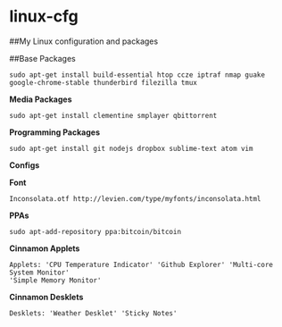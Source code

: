 linux-cfg
=========

##My Linux configuration and packages


##Base Packages


	sudo apt-get install build-essential htop ccze iptraf nmap guake
	google-chrome-stable thunderbird filezilla tmux

**Media Packages**

```
sudo apt-get install clementine smplayer qbittorrent
```

**Programming Packages**

```
sudo apt-get install git nodejs dropbox sublime-text atom vim
```

**Configs**

**Font**

```
Inconsolata.otf http://levien.com/type/myfonts/inconsolata.html
```




**PPAs**

```
sudo apt-add-repository ppa:bitcoin/bitcoin
```


**Cinnamon Applets**

```
Applets: 'CPU Temperature Indicator' 'Github Explorer' 'Multi-core System Monitor'
'Simple Memory Monitor'
```

**Cinnamon Desklets**
```
Desklets: 'Weather Desklet' 'Sticky Notes'
```